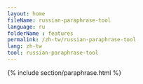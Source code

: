 ```yaml
---
layout: home
fileName: russian-paraphrase-tool
language: ru
folderName : features
permalink: /zh-tw/russian-paraphrase-tool
lang: zh-tw
tool: russian-paraphrase-tool
---
```

{% include section/paraphrase.html %}